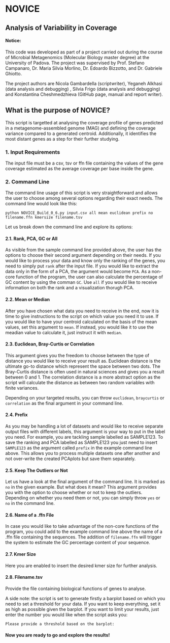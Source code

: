 # NOVICE
## Analysis of Variability in Coverage

#### Notice:
This code was developed as part of a project carried out during the course of Microbial Metagenomics (Molecular Biology master degree)
at the University of Padova. The project was supervised by Prof. Stefano Campanaro, Dr. Maria Silvia Morlino, Dr. Edoardo Bizzotto,
and Dr. Gabriele Ghiotto.

The project authors are Nicola Gambardella (scriptwriter), Yeganeh Alkhasi (data analysis and debugging) , Silvia Frigo (data analysis and debugging) 
and Konstantina Cheshmedzhieva (GitHub page, manual and report writer).


## What is the purpose of NOVICE?

This script is targetted at analysing the coverage profile of genes predicted in a metagenome-assembled genome (MAG) and defining the coverage variance 
compared to a generated centroid. Additionally, it identifies the most distant genes as a step for their further studying. 

### 1. Input Requirements

The input file must be a csv, tsv or ffn file containing the values of the gene coverage estimated as the average coverage per base inside the gene.

### 2. Command Line

The command line usage of this script is very straightforward and allows the user to choose among several options regarding their exact needs. The command
line would look like this:

`python NOVICE_Build_0_6.py input.csv all mean euclidean prefix no filename.ffn kmersize filename.tsv`

Let us break down the command line and explore its options:

#### 2.1. Rank, PCA, GC or All

As visible from the sample command line provided above, the user has the options to choose their second argument depending on their needs. If you would 
like to process your data and know only the ranking of the genes, you need to simply put `rank` after the input file. If you would like to extract the 
data only in the form of a PCA, the argument would become `PCA`. As a non-core function of the program, the user can also calculate the percentage of GC content by using the comman `GC`. Use `all` if you would like to receive information on both the rank and a visualization 
thorugh PCA.

#### 2.2. Mean or Median

After you have chosen what data you need to receive in the end, now it is time to give instructions to the script on which value you need it to use. If 
you would like to have your centroid calculated on the basis of the mean values, set this argument to `mean`. If instead, you would like it to use the 
meadian value to calculate it, just instruct it with `median`.

#### 2.3. Euclidean, Bray-Curtis or Correlation

This argument gives you the freedom to choose between the type of distance you would like to receive your result as. Euclidean distance is the ultimate
go-to distance which represent the space between two dots. The Bray-Curtis distance is often used in natural sciences and gives you a result between 0 
and 1. The correlation distance is a more abstract option as the script will calculate the distance as between two random variables with finite variances.

Depending on your targeted results, you can throw `euclidean`, `braycurtis` or `correlation` as the final argument in your command line.

####  2.4. Prefix

As you may be handling a lot of datasets and would like to receive separate output files with different labels, this argument is your way to put in the 
label you need. For example, you are tackling sample labelled as SAMPLE123. To save the ranking and PCA labelled as SAMPLE123 you just need to insert `SAMPLE123` as the argument called `prefix` in the example command line above. This allows you to process multiple datasets one after another and not over-write the created PCAplots but save them separately.

#### 2.5. Keep The Outliers or Not

Let us have a look at the final argument of the command line. It is marked as `no` in the given example. But what does it mean? This argument provides
you with the option to choose whether or not to keep the outliers. Depending on whether you need them or not, you can simply throw `yes` or `no` 
in the command line. 

#### 2.6. Name of a .ffn File

In case you would like to take advantage of the non-core functions of the program, you could add to the example command line above the name of a .ffn file containing the sequences. The addition of `filename.ffn` will trigger the system to estimate the GC percentage content of your sequence. 

#### 2.7. Kmer Size

Here you are enabled to insert the desired kmer size for further analysis.

#### 2.8. Filename.tsv

 Provide the file containing biological functions of genes to analyse.
 
 
 
A side note: the script is set to generate firstly a barplot based on which you need to set a threshold for your data. If you want to keep everything, set it as high as possible given the barplot. If you want to limit your results, just enter the number you would like when the script asks you:

`Please provide a threshold based on the barplot:`


#### Now you are ready to go and explore the results!



